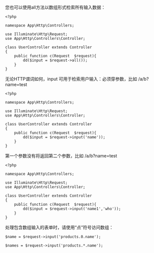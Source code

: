 您也可以使用all方法以数组形式检索所有输入数据：

```
<?php

namespace App\Http\Controllers;

use Illuminate\Http\Request;
use App\Http\Controllers\Controller;

class UserController extends Controller
{
    public function c(Request  $request){
        dd($input = $request->all());
    }
}
```

无论HTTP谓词如何，input 可用于检索用户输入：必须穿参数，比如 /a/b?name=test

```
<?php

namespace App\Http\Controllers;

use Illuminate\Http\Request;
use App\Http\Controllers\Controller;

class UserController extends Controller
{
    public function c(Request  $request){
        dd($input = $request->input('name'));
    }
}
```

第一个参数没有将返回第二个参数，比如 /a/b?name=test

```
<?php

namespace App\Http\Controllers;

use Illuminate\Http\Request;
use App\Http\Controllers\Controller;

class UserController extends Controller
{
    public function c(Request  $request){
        dd($input = $request->input('name1','who'));
    }
}
```

处理包含数组输入的表单时，请使用“点”符号访问数组：

```
$name = $request->input('products.0.name');

$names = $request->input('products.*.name');
```



